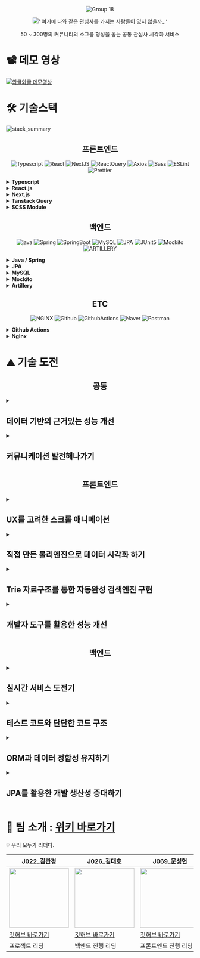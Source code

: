 <div align="center">

![Group 18](https://user-images.githubusercontent.com/69471032/205137911-7ed0a14d-ffe9-4cec-94b6-6d4bd7bc73c5.png)

![‘ 여기에 나와 같은 관심사를 가지는 사람들이 있지 않을까_ ‘](https://user-images.githubusercontent.com/69471032/205137218-f7a23f79-3479-4daf-9494-037d26087a9a.png)

50 ~ 300명의 커뮤니티의 소그룹 형성을 돕는 공통 관심사 시각화 서비스

</div>

# 📽️ 데모 영상

[![와글와글 데모영상](http://img.youtube.com/vi/QCVN5GFgMwc/0.jpg)](https://www.youtube.com/watch?v=QCVN5GFgMwc)

# 🛠️ 기술스택

![stack_summary](https://user-images.githubusercontent.com/30151603/207524130-9ffa94ad-5d2d-4c59-8ba9-643c685beb68.png)

<div align="center">

<h2>프론트엔드</h2>

![Typescript](https://img.shields.io/badge/Typescript-3178C6.svg?style=for-the-badge&logo=Typescript&logoColor=white) ![React](https://img.shields.io/badge/React-61DAFB.svg?style=for-the-badge&logo=React&logoColor=white) ![NextJS](https://img.shields.io/badge/Next.js-000000.svg?style=for-the-badge&logo=Next.js&logoColor=white) ![ReactQuery](https://img.shields.io/badge/ReactQuery-FF4154.svg?style=for-the-badge&logo=React-Query&logoColor=white) ![Axios](https://img.shields.io/badge/Axios-5A29E4.svg?style=for-the-badge&logo=Axios&logoColor=white) ![Sass](https://img.shields.io/badge/Sass-CC6699.svg?style=for-the-badge&logo=Sass&logoColor=white) ![ESLint](https://img.shields.io/badge/ESLint-4B32C3.svg?style=for-the-badge&logo=ESLint&logoColor=white) ![Prettier](https://img.shields.io/badge/Prettier-F7B93E.svg?style=for-the-badge&logo=Prettier&logoColor=black)

</div>

<details>
  <summary>
    <b>Typescript</b>
  </summary>

- 컴파일 단계에서 자바스크립트의 **버그의 일부를 사전 감지**하여, **생산성** 기대.
- **협업시에 코드의 가독성을 증가**시켜, 코드를 읽는데 낭비되는 시간을 감소.
- **IDE 인텔리센스**의 도움을 추가로 받을 수 있음.
- **리액트와 타입스크립트의 호환성**이 좋음.
- 이런 특성들을 고려하여, **단기간에 협업**하여 **코드 퀄리티가 유지된 산출물**을 만들어야하는 이번 프로젝트에 어울린다고 판단함.

</details>
<details>
  <summary>
    <b>React.js</b>
  </summary>

- 생태계와 시장성이 매우 커서, **레퍼런스가 많고**, **다양한 안정화된 라이브러리**가 다수 존재
- **컴포넌트 단위**의 개발로 **생산성, 유지보수성** 향상 기대.
- 타 프레임 워크에 비해 **JS 친화적 문법**을 가지고 있어 팀 내에서 새로운 학습 코스트가 발생하지 않아 **생산성 증가**.

</details>
<details>
  <summary>
    <b>Next.js</b>
  </summary>

- SSR, SSG, 코드스플리팅이 간편하게 구현되어 있어 **페이지 별 렌더링 최적화** 가능.
- 특정 디렉토리 구조를 강제하여 유연성이 떨어지지만, 팀 프로젝트 내에서 **리액트를 사용할 때에 부족한 체계성을 보충**.
- .env 읽어오기, 라우팅, 이미지 최적화 등 **편의적인 기능을 다수 제공**받을 수 있다.
- **커뮤니티별로 페이지가 생성**되는 서비스 특성상 Next.js의 SSR, SSG, 코드스플리팅을 통한 **페이지별 성능 향상**과 이에 따른 **Lighthouse 점수 향상, SEO 개선** 기대.

</details>
<details>
  <summary>
    <b>Tanstack Query</b>
  </summary>

- 캐시를 통해서 **서버 통신을 최소화** 할 수 있고, 이에 따라 **전역 상태 필요성 감소**.
- **비동기 과정**을 **선언적**으로 관리할 수 있어 **생산성 향상**.
- **Infinite Query, Auto Refetch 등의 편의 기능 제공**을 통한 **생산성 항샹**.
- 이러한 Tanstack Query의 특징들이 **short polling을 통해 실시간성을 보장하는 서비스의 성격과 어울리며, 생산성 향상을 기대**하여 사용함.

</details>
<details>
  <summary>
    <b>SCSS Module</b>
  </summary>

- JS 코드의 볼륨을 낮추어 **JS에서 스타일 관심사를 분리**.
- **CSS in JS에 비해 성능**적으로 뛰어남.
- Module을 통해서 **스타일간의 모듈성** 보장.

</details>

<div align="center">

## 백엔드

![java](https://img.shields.io/badge/java-007396.svg?style=for-the-badge&logo=java&logoColor=white) ![Spring](https://img.shields.io/badge/Spring-6DB33F.svg?style=for-the-badge&logo=Spring&logoColor=white) ![SpringBoot](https://img.shields.io/badge/SpringBoot-6DB33F.svg?style=for-the-badge&logo=Spring-Boot&logoColor=white) ![MySQL](https://img.shields.io/badge/MySQL-4479A1.svg?style=for-the-badge&logo=MySQL&logoColor=white) ![JPA](https://img.shields.io/badge/JPA-6DB33F.svg?style=for-the-badge&logo=Spring&logoColor=white) ![JUnit5](https://img.shields.io/badge/JUnit5-25A162.svg?style=for-the-badge&logo=JUnit5&logoColor=white) ![Mockito](https://img.shields.io/badge/Mocikto-25A162.svg?style=for-the-badge&logoColor=white) ![ARTILLERY](https://img.shields.io/badge/ARTILLERY-000000.svg?style=for-the-badge&logoColor=white)

</div>

<details>
  <summary>
    <b>Java / Spring</b>
  </summary>

- **순수 객체지향언어**를 사용, 객체지향 프로그래밍에 대한 이해도와 숙련도를 높임.
- Controller 레이어와, Repository 레이어의 의존성 문제를 Spring에 위임하여, **비지니스 로직에 집중**할 수 있음.
- Typescript도 interface를 통해 객체지향을 사용할 수 있으나, 런타임에서 interface를 활용할 수 있는 방법이 없어서 의존성을 주입할 때 항상 구현체를 직접 다루어야 하였음. Spring은 이 문제를 해결함.

</details>
<details>
  <summary>
    <b>JPA</b>
  </summary>

- 객체 중심의 자바에서 JDBC를 통한 쿼리문 작성은 복잡하고 반복적인 쿼리문과 DAO를 강제하고, 자바 코드를 객체지향이 아닌, 데이터지향의 코드로 변질시킴.
- JPA를 사용하면 개발자가 데이터의 읽기와 수정, 그리고 저장 과정의 전반에서  **데이터를 객체**로 바라볼 수 있도록하여 **생산성 향상을 기대**할 수 있음.

</details>
<details>
  <summary>
    <b>MySQL</b>
  </summary>

- RDBMS의 경우 관계 설정을 통해 데이터를 중복 저장하지 않기 때문에, NoSQL DBMS보다 더 쉽게 데이터의 정합성을 유지 가능.

</details>
<details>
  <summary>
    <b>Mockito</b>
  </summary>

- 목킹 작업을 도와주어 Controller-Service-Repository 각각의 레이어 별로 독립된 단위 테스트를 구성하는데 도움.

</details>
<details>
  <summary>
    <b>Artillery</b>
  </summary>

- 미리 작성한 시나리오에 따라서 **부하 테스트** 실시 가능.
- **yaml** 형식으로 스크립트를 작성할 수 있어 구상한 시나리오를 빠르게 구현 가능.

</details>

<div align="center">

## ETC

![NGINX](https://img.shields.io/badge/NginX-009639.svg?style=for-the-badge&logo=NGINX&logoColor=white) ![Github](https://img.shields.io/badge/Github-181717.svg?style=for-the-badge&logo=Github&logoColor=white) ![GithubActions](https://img.shields.io/badge/GithubActions-2088FF.svg?style=for-the-badge&logo=Github-Actions&logoColor=white) ![Naver](https://img.shields.io/badge/nCloud-03C75A.svg?style=for-the-badge&logo=Naver&logoColor=white) ![Postman](https://img.shields.io/badge/Postman-FF6C37.svg?style=for-the-badge&logo=Postman&logoColor=white)

</div>

<details>
  <summary>
    <b>Github Actions</b>
  </summary>

- Jenkins는 다양한 소스코드 저장소에 호환된다는 장점이 있지만, 소규모 프로젝트를 진행할 때 사용하기에는 **설정과 서버 호스팅 비용이 발생하며 러닝 커브가 높음**.
- Github action은 github을 사용할 때 사용이 가능하며, **marketplace**를 활용하여 **쉽게 CI/CD 워크플로우를 작성**할 수 있고, 구현이 용이할 것이라고 판단함.
- **짧은 프로젝트 기간과 소규모 프로젝트**라는 점을을 고려하여 Github action을 활용하는 것으로 결정함.

</details>
<details>
  <summary>
    <b>Nginx</b>
  </summary>

- **CORS 문제를 쉽게 해결**하고, 이후 **확장성을 고려**하여 **리버스 프록시** 설정이 필요하였음.
- Nginx는 Apache Web Server보다 **더 많은 커넥션을 더 빠르게 관리**할 수 있어서 간단한 리버스 프록시 서버로 사용하기 더 적합하다고 판단하여 결정함.

</details>

# ⛰️ 기술 도전

<h2 align="center">공통</h2>

<details>
  <summary>
    <h2><b>데이터 기반의 근거있는 성능 개선</b></h2>
  </summary>

## 🧑‍🔬 대단한 것을 만들고 싶지만, 오버엔지니어링을 경계합니다.

### 대단한 것을 만들고 싶습니다.

- 처음 팀원을 모을 때, 팀원이 모여서 다 같이 의견을 나눌 때도 6주는 길지도 짧지도 않은 기간이기에 비전이 필요하다는 생각을 했습니다.
- 다 같이 즐길 수 있는 것, 그리고 도전적이어서 성취감도 있을만한 주제를 고르고 싶었습니다.
- 또한 완성도를 신경쓰고 싶었습니다. 이전까지 만들었던 것보다 성장한 모습을 보여줄 수 있는 프로젝트가 되길 바랬습니다.

### 오버엔지니어링을 경계합니다.

- 그런 와중에 다들 ‘근거 없이 대단한 것’을 만들고 싶지는 않아했습니다.
- 모두가 합의가 가능한 대단한 것이어야하며, 단순하더라도 근거가 있기를 바랬습니다.
- 회의를 진행함에 있어서 ‘우리는 A라고 기획하고, 핵심기능을 B라고 정했는데 정말 지금 거기까지 고려해야할까?’ 라는 내용으로 회의의 흐름을 잡을 수 있게 되었습니다.

## 📽️ 데모를 꼭 합시다.

### 실제와 설계는 항상 달랐습니다.

- 근거를 위해서 데모 배포를 꼭 하자는 이야기가 논의되었습니다.
- 결국 팀 내에서 논의하고 멋있게 만들어도 유저 반응은 다를 수 있다는 것이었습니다.
- 프로젝트가 끝나기 전, 꼭 배포를 하고 개선하는 경험이 있기를 희망했습니다.

## 📐 근거있는 성능 개선을 합시다.

### 근거있는 성능 개선을 합시다.

- 단순히 트렌드를 따라가는 것이 아니라, 실제 사용자의 경험을 수집하고 팀 내에서 스스로 문제에 대해서 분석하고 판단하여 성능을 개선하길 바랬습니다.

### 숫자로 이야기합시다.

- Bad smell도 중요한 지표이지만, 판단하고 공유하기 좋은 것은 숫자라고 생각했습니다.
- 단순히 ‘좋아졌다’라는 것이 아니라, 수치로 나눌 수 있기를 희망했습니다.

### 도구를 사용합시다.

- 프론트엔드는 크롬 개발자 도구, 라이트하우스, React devtools, Tanstack Query devtools 등 도구를 통해서 문제를 분석하고 성능을 개선합니다.
- 백엔드는 테스트 코드, mockito, artillery 등을 통해 테스트 하고, 수치를 통해 문제를 분석해서 성능을 개선합니다.

### 수치화는 생각보다 어려웠습니다.

- 무엇을 수치로 정해야할지도 모르는 때가 많았습니다. 기준을 정해야하는데, 생겨난 이슈를 해결했다는 지표가 무엇이 되어야하는지 혼란스러웠습니다.
- 무엇이 이슈가 되는지도 어려웠습니다. 자칫하면 오버엔지니어링이 될 수 있다는 부분이 문제였습니다.

## 🧘 돌아보며 : 프로젝트가 끝나고

### 1. 웹소켓 쫑파티

- Websocket을 통해서 실시간성을 보장하던 것이, 오버엔지니어링이었을 수 있었겠다는 생각이 들었습니다.
- 이후 발생할 서버 비용과, 확장의 어려움을 생각해서 short polling으로 변경하였습니다.

### 2. 키워드는 몇 개까지 보여주면 될까요?

- 처음 물리엔진을 만들 때, 극단적인 상황까지 고려해야한다며 버블을 500개까지 띄워서 성능을 맞추려고 했었습니다. 헌데 50 ~ 300명의 중규모 커뮤니티를 고려하여서 만든 서비스에 키워드 버블 500개를 만드는 것은 초기의 목표가 아니라는 생각이 들었습니다.
- 따라서 500개의 연산이 가능하도록 만드는 것 대신, 사용될 에너지를 줄여서 SEO나 접근성에 더 투자할 수 있었습니다.

### 3. 데모 진행 (2022.12.11)

- 데모를 진행하고, 많은 반응을 얻을 수 있었습니다.
- 다들 피곤하다는 상황을 고려하여 캠프 기간 동안 부스트캠프 내에서 가입 유저 30명과 50개의 키워드, 키워드 총 가입자 수 100명을 목표로 데모 배포를 진행했고, 배포 첫 날 47명의 유저와 81개의 키워드, 키워드 총 가입자 수 219명으로 많은 자료를 얻을 수 있었습니다.
- 이를 토대로 기능을 개선하고 병목현상을 예상해볼 수 있었습니다.

### 4. 어플리케이션 성능 분석 도구 : Jennifer Front

![Untitled (3)](https://user-images.githubusercontent.com/82748285/207514666-6d58c82f-912c-4374-8794-587f4e5aa379.png)

- 프론트엔드에 성능 분석 도구를 심어서 Backend와 Frontend의 성능을 모두 분석하였습니다.
- 이를 통해서 클라이언트의 페이지 로드 시간과 백엔드의 API 요청 시간, 에러율을 확인하여 더 나은 서비스로 개선할 수 있었습니다.

</details>
<details>
  <summary>
    <h2><b>커뮤니케이션 발전해나가기</b></h2>
  </summary>

## 👨‍👨‍👧‍👧 Week01. 서로를 알아가기

### 생각이 많은 사람들

- undefined가 모인 배경에는 ‘근거있는 선택’이 있었습니다. 주제를 먼저 정한 것이 아니라, 프로젝트에 임하는 마음가짐이 같은 사람들이 모였습니다.

### 아이디어가 넘쳤습니다.

- 많은 아이디어가 공유되는 것은 좋았지만, 그로인해 기획동안 회의가 샌다는 의견이 팀 내에 공유되었습니다.
- 역할과 규칙이 꼭 필요해졌습니다.

### 역할과 규칙을 만듭시다.

- 프로젝트 리더는 프로젝트의 전체 리딩을 맡고, 프론트엔드와 백엔드 각각의 파트 리더를 선정하여 각 파트의 진행을 맡았습니다. 또한 일정과 문서 기록 담당을 한 명 두어서 프로젝트 전체 리딩에 빈틈이 생기지 않도록 했습니다.
- 규칙도 정했습니다. 다만, 규칙이 오버엔지니어링이 되지 않도록 첫주차에는 틀을 정하는데에 중점을 두고 세부사항은 이후에 논의하기로 했습니다.
- 프로젝트 기간 동안, 평일 코어시간동안 게더타운에 모여서 함께 소통하면서 코딩하기로 결정되었습니다.

### 개발환경과 코딩 컨벤션을 만듭시다.

- 개발환경, 개발 도구, 코딩 컨벤션, Github 규칙 같은 것들을 정했습니다. 규칙을 정해야하는 이유에 대해서는 바빠지면 바빠질수록 더 깊게 느끼게 되었습니다.
- 내가 맡은 부분이 아니더라도, 코드 리뷰를 하여 다양한 분야의 지식 공유를 진행했습니다.

## 🤼 Week02. 협업에 익숙해지기

### 파트 분리

- 각자의 영역에 도전하고 싶은 부분들이 많았기 때문에, 백엔드와 프론트엔드를 나누어서 개발했습니다.
- 다만 작은 팀에서 일이 너무 분리되지 않도록, 파트별 기록과 진행 상황 공유를 통해서 서로의 진행상황을 꾸준히 공유했습니다.

### 트러블 슈팅을 정리합시다.

- 팀 프로젝트 기간 동안은 특히 더, 단순한 구현보다는 과정이 더 중요하다는 의견이 있었습니다.
- 각자의 트러블 슈팅을 정리하면 단순히 코드 리뷰 때 읽을 수 없는 과정을 이해할 수 있다고 생각이 들어서 트러블 슈팅을 정리하기 시작했습니다.

### 구현보다 의사결정이 중요합니다 : 마무리 스크럼

- 시간이 갈수록 협업은 단순한 개인 개발과는 다른 것이라는 걸 느껴갔습니다. 구현보다는 의사결정과 그것의 싱크를 맞추는 것이 중요했습니다.
- 하루가 종료되고, 마무리 스크럼을 진행하기로 했습니다.
- 이를 통해서 하루 동안 어떤 작업이 진행되었는지, 내일을 위해 어떤 작업을 추가로 진행할 것인지 나누었습니다.

### 차량은 생산성을 높여줍니다 : 유머와 여유의 탄생

![https://user-images.githubusercontent.com/69471032/202074041-da91a700-e87a-4ce9-a380-41eb96044131.png](https://user-images.githubusercontent.com/69471032/202074041-da91a700-e87a-4ce9-a380-41eb96044131.png)

- 개발 주간이 시작되자, 각자 긴장감이 높았습니다.
- 그러던 중 게더타운에 고카트가 있다는 것을 알게되었는데, 그 뒤로 카트는 저희의 슬리퍼가 되었습니다.
- 단순히 게임 내의 요소보다는 긴장된 회의가 끝난 이후 서로의 긴장을 푸는 장치가 되어주었습니다.

### 기술적인 도전이란 무엇일까?

- 이때부터 팀 내에서 기술적인 도전과 탐구는 무엇인지에 대한 이야기를 나누기 시작했습니다.

## 💁 Week03. 컨디션 관리, 유머와 여유 챙기기

### 컨디션 관리의 중요성

- 3주차가 되자, 컨디션 관리의 중요성이 나타나기 시작했습니다. 다들 긴장이 많이 되었었고, 긴장감은 판단력을 흐리게 만들었습니다.
- 아침에 일부러 TMI를 나누거나 낮잠시간을 만들기도 했습니다. 단순히 휴식하는 것이 아니라, 충분히 회고하기 위함이었습니다.

### Wiki 작성

- 기획의 싱크를 맞출 때가 한 번 되었다고 생각했습니다.
- 다 같이 Wiki의 내용을 읽으며, 기획에 대한 생각이 다른 부분이 있다면 나누고 싱크를 맞췄습니다.

### Github을 더 적극적으로 활용합시다.

- Github의 Issue가 Feature만을 관리하기 위해 사용되고 있다는 이슈가 나뉘어졌습니다.
- Github을 더 적극적으로 활용하면, 서로의 작업 진행상황이 공유되지 않아도 실시간으로 알 수 있다는 의견이 공유되었습니다.
- 매일 하나의 Issue를 닫고, PR을 날리자는 규칙이 세워졌습니다. 그 정도로 나눌 수 없다면, 조금 더 작업 단위를 나누어서 서로가 작업 상태를 공유하자는 의견이 공유되었습니다.

### 절반에서 돌아보기 : 포스트 모템

- 우리는 충분한 기술적 도전을 하고 있는가에 대해서 나뉘어지기도 했습니다.
- 그렇게 제대로 가지 못하고 있는 부분에 대해서는 남은 시간을 계산하고 조금 되돌아가기도, 더 나아가야할 부분이 있다면 방향을 잡기도 했습니다.

## 📒 Week04. 문서 레이아웃 개선

### 문서 레이아웃 수정

- 컨디션 관리가 어려워지자, 서로의 문서를 읽기 어려워졌습니다. 이를 해결하기 위해서 중요한 문서는 depth를 낮추거나 전체 레이아웃을 수정했습니다.

### Github Issue를 더 열심히 쓰기

- Github Issue를 통해서 서로에게 필요한 트러블을 공유할 수 있다는 생각이 들었습니다.
- 단순히 전달만으로는 휘발될 수 있는 트러블들을 Issue에 발행하면서 전달하자는 이야기가 공유되었습니다.

### 문서로 대화하기

- API 명세와 Figma를 가지고 대화하는 시간이 점점 더 많아졌습니다.
- 이에 따라 이전까지 있던 워크 플로우에 불필요한 부분을 줄여내기도 했습니다.

### 의사결정에 대해 다시 알리기

- 단순히 구현에 매몰되면 안된다는 것이 꾸준히 공유되었습니다.
- 피곤해지면, 목적과 우선순위를 잃고 구현에 매몰되기도 했습니다.
- 그런 때가 있다면 낮잠을 자서라도 판단력을 명료하게 만들자는 이야기가 공유되었습니다.

## 🏃‍♀️ Week05. 열심히 달리기

### 커뮤니케이션 적응

- 5주차가 되니, 다들 협업에 조금 익숙해졌습니다.
- 이전보다 말하는 것이 줄어도 문서와 Github을 통해서 서로의 맥락을 이해할 수 있었고, 지금까지 쌓아놓은 것들 덕분에 커뮤니케이션 비용이 줄어들었습니다.

### 컨디션과 멘탈관리

- 할 일은 많았습니다.
- 프로젝트가 막바지에 이르니 프로젝트 소개와 이력서, 마감기한이 끝나가는 기능들을 마무리 짓는 것에 집중했습니다.
- 이 과정에서 판단력이 흐려지지 않도록 컨디션과 멘탈 관리에 대한 이야기들이 나뉘어졌습니다.

</details>

<h2 align="center">프론트엔드</h2>

</details>
<details>
  <summary>
    <h2><b>UX를 고려한 스크롤 애니메이션</b></h2>
  </summary>

## ❓ 스크롤 애니메이션 도입기

- 랜딩페이지에 단순한 설명이 적혀있으면 설명이 읽히지 않을 것이라고 생각했습니다.
- 캠퍼분들께 데모 사이트를 공유할 때, 가능하다면 어떤 것을 위한 서비스인지 전달할 수 있으면 좋겠다고 생각했습니다.
- 데모 사이트를 공유하는 글에 서비스 소개가 적히면, 글이 무거워져서 유저가 진입하기 어렵다는 판단이 있었습니다.
- 사용하는 사람들이 흥미롭게 읽어볼 수 있는 소개 사이트를 만들기 위해 상호작용이 가능한 스크롤 애니메이션을 구현했습니다.
- 또한 유저가 소개글에 몰입하여 서비스와 유대감이 생길 수 있도록 Parallax 스크롤으로 구현했습니다.

## 🛤️ 과정 : Intersection Observer, SVG, Parallax

### Intersection Observer API

- Intersection Observer를 통해 설명 섹션의 절반 이상을 지나면 이벤트가 발생할 수 있도록 하였습니다.

### SVG path 따라 그리기 (SVG dashoffset과 dasharray)

- 단순히 글자의 opacity를 바꾼다거나 slide-in 하는 것은 흥미를 끌기 어려웠고, 너무 화려한 애니메이션은 서비스의 성격과 맞지 않았습니다. 글자가 자연스럽게 써지는 효과가 있으면 좋을 것 같았습니다.
- SVG dashoffset과 dasharray 속성을 이용하여 SVG의 path를 자연스럽게 그릴 수 있었습니다.
- 이러한 속성과 Intersection Observer를 활용하여 유저의 스크롤에 반응하는 스크롤 애니메이션을 구현하였습니다.

### 시차 스크롤 (Parallax Scroll)

- 처음에는 background-attachment 속성을 이용하여 전체 배경 이미지에 parallax를 사용하려했으나, 구현하고나니 서비스 소개와 맞지 않는다는 것을 알게되었습니다. 가벼운 느낌의 서비스 소개와 어울릴 수 있도록 간단한 이미지와 사용할 수 있어야 했습니다. 이를 위해서 시차를 직접 구현했습니다.
- window scroll 이벤트에 window.scrollY를 리액트의 상태로 저장하고, 이 상태에 따라서 특정 이미지를 transform translateY 하였습니다.
- 여기에서 window.scrollY와 1:1로 이동하는 것이 아니라 비율을 조정하여 원근감이 있는 것처럼 보이도록 구현하였습니다.

## ❗결과 : 몰입감 있는 서비스 소개

- 데모를 배포할 때, 소개글을 따로 추가하지 않아도 되어서 글이 가볍게 공유될 수 있었습니다.
- 또한 유저분들이 지루할 수 있는 서비스 소개에 대해서 끝까지 읽어주셨고, **‘스크롤이 예뻐요’**, **‘서비스 소개가 재미있어요’** 와 같이 스크롤 애니메이션과 서비스 소개에 대해 긍정적인 피드백을 받을 수 있었습니다.

</details>
<details>
  <summary>
    <h2><b>직접 만든 물리엔진으로 데이터 시각화 하기</b></h2>
  </summary>
	
![데이터 시각화 (1)](https://user-images.githubusercontent.com/82748285/207515502-ced0f2e8-d1b3-4202-866f-20047605c082.gif)

## ⚠️ 핵심기능이 외부라이브러리에 의존해도 될까?

- 데이터 시각화를 위한 라이브러리를 찾던 중, React의 렌더링 방식에 어울리는 방식으로 동작하는 2차원 원형 배치 라이브러리를 찾기가 어려웠습니다.
- 필요한 동작에 비해 라이브러리가 무겁거나, 렌더링까지 라이브러리에서 맡고 있어서 UI 로직과의 분리가 어려웠습니다.

## ⚪ 버블차트로 데이터 시각화

- 처음에는 워드 클라우드를 직접 구현하려고 했었습니다. 문제는 워드 클라우드를 사용할 경우, 유저가 입력한 키워드의 길이에 따라서, 초기 워드 클라우드 모양에 대한 예외처리가 필요하다는 부분이 있었습니다.
- 또한 워드 클라우드가 충분히 인터랙티브하게 느껴지지 않는다는 단점이 있었습니다.
- 따라서 버블차트를 통해서 구현하는 것으로 이야기가 나뉘어졌습니다.

## 🤔 물리엔진으로 직접 만듭시다.

- 처음에는 버블차트를 2차원 원형 적재 알고리즘을 사용하여 구현하려고 했습니다.
- 이후 2차원 원형 적재 알고리즘은 인터랙티브한 데이터 시각화가 어렵고 유저 입장에서 지루할 수 있겠다는 생각이 들었습니다.
- 물리엔진을 통해서 2차원 원형 배치를 구현한다면 문제를 해결할 수 있다는 아이디어를 가지고 중력과 마찰력 충돌력을 중심으로 저희 프로젝트에 알맞은 2차원 원형 배치 물리엔진을 구현하였습니다.

## ⚛️ 물리엔진 만들기

- 만들 예정인 버블 차트의 UI를 리액트 컴포넌트로 먼저 만들었습니다. radius, X 좌표, Y 좌표를 상태로 두어서 위치와 크기를 동적으로 변경할 수 있도록 하였습니다.
- 2차원 원형 배치를 위한 중력과 마찰력, 충돌력을 모델링하고 물리엔진을 구현하였습니다.
- 중력은 중심점으로 위치를 이동시키려는 힘, 마찰력은 현재의 속력을 잃게 만드는 힘, 충돌력은 겹침이 발생했을 때 겹침을 해소하는 힘이라고 정의하고 물리엔진을 구현하였습니다.
- 앞서 만든 컴포넌트들을 이 물리엔진으로 연산하여 위치를 정해주었습니다.
- 이후 setInterval과 transform : translate()로 조정하여 애니메이션 최적화를 할 수 있었습니다.

## 🧑‍🔬 결과

- **위치 연산 로직과 UI 렌더링 로직을 완전히 분리**, **리액트의 렌더링** 방식과 **DOM 객체의 정보를 모두 활용**할 수 있어서 **인터랙티브한 버블 차트**를 만들 수 있었습니다.
- UI 로직을 분리한 덕분에, 같은 동작에서 버블 150개에서 **CPU 사용량이 90%** 로 측정되었던 렌더링 과정을 **CPU 사용량 12%** 로 최적화할 수 있었습니다.

</details>
<details>
  <summary>
    <h2><b>Trie 자료구조를 통한 자동완성 검색엔진 구현</b></h2>
  </summary>

![Untitled (4)](https://user-images.githubusercontent.com/82748285/207517518-ab2a1955-bde1-426e-b20e-627347c9047e.png)

<h2>⚠️ 문제 인식</h2>
<ul>
<li>저희는 소그룹이 비슷한 이름으로 여러 개가 생성되면서 사용자가 분산되는 상황을 문제라고 인식하고, 키워드 자동 완성 기능을 개발하였습니다.</li>
</ul>
<h2>➡️ 개선시키기</h2>
<ul>
<li>처음에는 정규 표현식을 통해서 검색어가 바뀔 때마다 모든 키워드를 탐색하고자 하였으나 성능적으로 비효율적이라고 생각되어서 알고리즘의 변화가 필요하였습니다.</li>
<li>검색 엔진에서 사용되는 알고리즘들을 조사, 비교하여 현재 프로젝트에 가장 적절한 알고리즘을 선정하기로 하였습니다.</li>
</ul>
<h2>🧑‍🔬 결과</h2>
<ul>
<li>정규 표현식과, 이진 탐색, 트라이 등의 방법을 고려하여 시간 복잡도를 분석하였습니다.</li>
</ul>


N = 단어의 개수, M = 문자열 길이 | 사전 작업 시간 복잡도 | 탐색 시간 복잡도
-- | -- | --
전체 탐색(정규 표현식) | X | O(M * N)
이진 탐색 | O(N * M * logN) (정렬) | O(M * logN)
트라이 | O(N * M) (트라이 생성) | O(M)


<ul>
<li>사전 생성 시간이 있고, 메모리를 많이 차지하는 단점이 있지만, 커뮤니티 접속 시 한번만 실행하면 되고, 탐색이 빈번하게 발생하는 검색 엔진 특성상 트라이가 가장 효율적이라고 결론을 내렸습니다.</li>
<li>결과적으로 탐색 시간 복잡도를 O(M * N)에서 O(M)까지 감소시켰습니다.(M: 문자열 길이, N: 단어의 개수)</li>
</ul>


</details>
<details>
  <summary>
    <h2><b>개발자 도구를 활용한 성능 개선</b></h2>
  </summary>
  
## 🔦 라이트 하우스 점수 개선

![Untitled (5)](https://user-images.githubusercontent.com/82748285/207518097-937fa6d8-886e-4914-bc6a-42e6d288c5fa.png)

- Next.js의 코드스플리팅, SSR, SSG과 폰트 파일 압축 및 캐싱을 통해 성능 점수를 **60점**에서 **94점으로 개선**하였습니다.
- 스크린 리더에 기본 언어를 명시하고자 lang 태그를 사용하고 배경색과 글자색의 대비를 높여 접근성 점수를 **73점**에서 **100점으로 개선**하였습니다.
- meta 태그와 라이트하우스 SEO 점수를 **85점**에서 **100점으로 개선**하였습니다.

## 🔬 크롬 개발자 도구 성능 측정 및 개선

- 크롬 개발자 도구를 통해서 버블차트의 특정 상태로 인해 사용되지 않는 EventListener가 지속적으로 쌓이고 있는 버그를 발견, 해당 상태를 제거하는 로직으로  버그를 해결하여 **최대 800**까지 쌓이던 EventListener를 **400 이하로 유지**하고 **JS Heap 메모리**를 **최대 60mb**에서 **35mb로 감소**시켰습니다.

## 📶 API 데이터 리렌더링 성능 개선

- 서비스에 맞는 실시간성을 유지하기 위해서 Short Polling을 사용하였습니다. 그리고 이에 따라서 요청 주기마다 API 응답에 의해 리렌더링이 발생했습니다.
- Tanstack Query의 Caching 기능과 렌더링 최적화를 통해서 **1초마다 발생하던 리렌더링**을 **데이터가 변경되었을 때만 하도록 개선**하였습니다.
- 이후 UI 로직을 수정하여, 변경된 데이터가 수신되었더라도 **전체 버블차트가 리렌더링** 되는 것이 아니라 **변경된 키워드 버블만 리렌더링** **될 수 있도록 최적화**를 진행하였습니다.

</details>

<h2 align="center">백엔드</h2>

<details>
  <summary>
    <h2><b>실시간 서비스 도전기</b></h2>
  </summary>

# 팀 undefined의 실시간 서비스 도전기

## undefined의 목표

- 우리의 목표는 **실시간성을 띄는 서버**를 제작하여 사용자와 사용자 혹은 사용자와 서비스 사이의 **상호작용**을 **강화**하고자 했다.
- **상호작용**을 **강화**하는 방식으로 사용자의 흥미를 유발하고, 더 높은 참여도를 끌어낼 수 있을 것이라 판단했다.

## undefined의 고민

- 실시간성을 띄는 서버는 어떻게 만들어야 할까?
    - 우선, 실시간 서비스를 위한 대표적인 프토로콜로 웹소켓을 고민하였다.
    - 웹 소켓은 일부 구형 브라우저에서 지원하지 않고, disconnect 되었을 때 다시 연결을 시도하는 로직을 클라이언트에서 직접 구현해주어야 한다.
    - 그러나, [socket.IO](http://socket.io/) 라이브러리를 사용할 경우, 사용 환경에 따라 폴링을 사용하고, 연결이 해제되었을 때 자동으로 재연결을 시도하는 등 문제 상황에 대한 fallback이 잘 이루어져 있어서 문제가 없을 것으로 판단했다.

## undefined의 진행

- 소켓 서버를 활용하고자 했을 때, 가장 먼저 고민이 되었던 것을 라이브러리 결정이다. Spring 서버에서 웹 소켓 서버를 사용할 경우, 서버와 클라이언트에서 sockjs 라는 새로운 라이브러리를 사용해야 한다는 추가적인 부담이 있었고, socket 서버를 구현하기로 결정하는 과정에서 고려한 라이브러리 또한 [socket.IO](http://socket.io/) 였기 때문에 소켓 서버는 typescript와 socket.IO로 구현하는 것으로 결정하였다.
- 소켓을 활용한다는 결정을 하고, REST API 서버에 몰려 있던 API의 일부를 소켓 서버로 migration 하기로 결정하였다.
    - 실시간성이 필요한 API들을 대상으로 migration을 진행하고자 하였으며, 이에 따라 키워드 생성, 키워드 참여, 유저의 접속 상태 표시, 스레드 생성 및 스레드 삭제 등의 API의 migration이 결정되었다.

## 첫번째 문제, 관심사 분리

### 문제 인식

- 소켓 서버를 활용하면서 가장 먼저 문제로 인식되었던 부분은, **관심사의 분리**이다.
    - 소켓 서버는 event driven 방식으로 웹소켓이 연결되었을 때, client에 대해서 각각의 이벤트에 대응하는 callback 함수를 달아주는 방식으로 코드를 작성하게 된다.
    - 이렇게 되면, 소켓이 연결되었을 때 발생할 콜백 함수 내에서 모든 콜백 함수를 달아주게 되고, **모든 관심사가 해당 콜백 함수 내부로 집중**되는 **문제**가 발생할 것으로 판단했다.

### 문제 접근

- 관심사 분리라는 목표를 달성하기 위해, 우리는 우리가 지금껏 만들어왔었던 **REST API** 서버를 참고하였다.  REST API 서버의 경우 각각의 도메인 별로 **controller**와 service, repository 레이어로 구성된 독립된 계층 구조를 가지고 있어 관심사를 쉽게 분리할 수 있었다.
- 또한, 부스트캠프 과정 중 Express를 활용하여 Controller와 Service, Repository를 분리하려고 시도했던 경험이 있어 이와 유사한 구조로 구현할 수 있을 것이라 판단했다.

### 문제 해결

- 해결 과정에 대한 자세한 내용은 다음 링크로 대체한다.

	[소켓 서버 코드 도메인별로 분리하기(feat. 수직적 레이어 구성)](https://www.notion.so/feat-bad2925c8b6c47b59b87f89568705489)

## 두번째 문제, 부하와 서버 간의 관심사 분리

### 문제 인식

- 소켓 서버를 구현하면서 마지막으로 문제로 인식되었던 부분은 서버 부하이다. 소켓 서버는 그 특성 상 서버와 클라이언트 사이에서 지속적으로 연결 상태를 유지해야 하고, 이런 연결 자체가 서버에 부하를 줄 수 있다고 생각했다.
- 또한, 연결에 대한 정보가 메모리에 저장되기 때문에, 추후 스케일 아웃을 고려했을 때 각 소켓 서버들 사이에서 사태를 공유하기 위한 추가적인 조치가 필요할 것으로 판단했다.
- 마지막으로 실시간성을 띄는 것이 좋을 것이라고 판단한 API들에 대해서 소켓 서버로의 migration을 예상했었지만, migration이 진행되면서 정확히 어떤 API가 실시간성을 띄는 것이 좋은가에 대한 기준이 모호했다는 것을 알게 되었고, 어떤 API를 어떤 서버에 구현해야 하는 지에 대한 의문이 커졌다.

### 문제 접근

- 소켓 통신과 불가분한 문제라고 판단을 내렸다. 소켓 서버에서 구현하고자 하는 양방향 실시간 통신을 구현하기 위해서는 서버와 클라이언트 사이의 지속적인 연결이 불가피했다.
- 실시간성을 띄는 것이 좋은 API가 어떤 것인가에 대해서 팀원들이 모두 함께 고민했고, 우리가 실시간성을 띄는 서비스를 구현하려고 하는 기본 목적에 대해서 새로 고민하게 되었다.
- 우리가 가진 고민에 대해서 멘토링을 신청했다.

### 문제 해결

- 멘토링과 우리가 그간 정리했던 고민들을 바탕으로 내렸던 결론은, 우리에게 소켓 서버가 과연 필요할까 였다.
- 이 의문을 해소하기 위해서 우리는 이전에 미처 하지 못했던 고민을 마주했고, 이에 대한 과정은 다음 링크로 대체한다.

	[😯 WebSocket과 Polling 그리고 SSE](https://www.notion.so/WebSocket-Polling-SSE-c3a83c10a54348e096a44a5de176295d)

- 소켓 서버는 더 없이 빠른 실시간성을 보장하지만, 그것을 위한 많은 오버헤드 또한 포함하고 있는 프로토콜이다. 항상 통신이 연결되어 있어야 하므로 그 자체가 부하가 된다.
- 또한, 소켓 서버는 클라이언트에 연결 상태를 지속적으로 유지하기 때문에 stateless한 통신이 아니다. 즉, 서버에서 클라이언트에 대한 정보를 저장해두고 이를 활용해 통신을 진행하게 된다. 문제는, 서버를 스케일아웃 했을 때 각각의 서버에서 클라이언트에 대한 상태를 공유하거나, 이벤트를 공유해야 하여 추가적인 처리가 필요한 것으로 판단했다.
- 우리는 이런 문제를 해결하기 위해서 short polling 방식을 활용하여 실시간 통신을 구현하기로 하였다.

## undefined의 실시간 서버

- 현재 우리의 실시간 서버는 short polling을 활용하여 구현된 상태이다.
- 클라이언트에서는 일정한 시간을 간격으로 서버에 새로운 요청을 보내고, 서버에서 가장 최신의 데이터를 전달하게 된다.
- 비록 게시글이 생성되자마자 다른 사람에게 바로 전달되지는 못하지만, 그럼에도 불구하고 UX에는 큰 영향이 없을 것으로 판단했다.

	[🏦 기술 부채란 무엇일까? (feat. 웹소켓을 떠나 보내며)](https://www.notion.so/feat-c3e7aef9f9fa47d09cf62bfb1be5998d)

웹소켓. 여기 잠들다. 🪦

</details>
<details>
  <summary>
    <h2><b>테스트 코드와 단단한 코드 구조</b></h2>
  </summary>

# ❗️단단한 코드 구조와 트러블 슈팅

## (1) 중구난방 관심사; 혼재된 관심사

서비스 레이어에 대한 단위 테스트를 구성하려고 시도하였다. 그러나, 테스트 코드보다 먼저 컨트롤러와 서비스 레이어가 가지고 있는 코드의 구조적인 문제점을 발견할 수 있었다. 

컨트롤러 레이어에서도 데이터 검증에 대한 관심사를 가지고 있었고, 서비스 레이어에서도 데이터 검증에 대한 관심사를 가지고 있었다. 거기에 컨트롤러는 서비스 레이어의 검증 과정에서 발생한 예외 상황에 대한 관심사까지 가지고 있어 테스트 코드 작성이 어려웠던 것이다.

❓ **너무 많은 관심사를 가지고 있던 컨트롤러**


```java
@ResponseBody
@PostMapping()
public ResponseEntity<KeywordResponse.CreateDTO>
createKeyword(@RequestBody final KeywordRequest.CreateDTO createDTO) {
	
	if (keywordService.isDuplicated(id)) { ...(1): 서비스 메서드 
    return ...
  }

	try {
		Keyword keyword = keywordService.createKeyword(id, ...); ...(2): 서비스 메서드 2
    return ...
	} catch {
    return ...
  }
}
```

1. 서비스 메서서들에 대한 단위 테스트를 진행하는 것만으로 비즈니스 로직의 흐름을 보장할 수 있을까?
    - 컨트롤러 레이어에서도 비즈니스 로직에 대한 흐름을 제어하고 있다면, 비즈니스 로직이라는 하나의 관심사를 왜 둘이 나누어 가지게 된걸까?
2. 검증과 비즈니스 로직은 하나의 트랜젝션 안에서 동작해야 하는 것 아닐까?

➡️ **컨트롤러 레이어**에서 가져갔던 비지니스 로직의 흐름 제어라는 **역할, 책임**을 **서비스 레이어**로 **이전**해야 한다.


## (2) 비즈니스 로직의수많은 분기들 : 컨트롤러 예외 처리

❓ **try - catch로 뚱뚱해지는 컨트롤러 레이어**

```java
public ResponseEntity<Response> controllerMethod() {

	ResponseEntity res;

	try {
		res = service.method();
		return new ResponseEntity<>(res, HttpStatus.OK); ...(3) 성공 분기 3
	} catch(NoSuchElementException e1) {
		return new ResponseEntity<>("", HttpStatus.NOT_FOUND); ...(1) 실패 분기 1
	} catch(IllegalArgumentException e2) {
		return new ResponseEntity<>("", HttpStatus.BAD_REQUEST); ...(2) 실패 분기 2
	}
	......
}
```

1. 데이터를 검증하는 로직을 서비스 레이어로 이동시켜 데이터의 검증과 비스니스 로직 실행이 하나의 트랜젝션 안에서 이루어지게 되었다.
2. 서비스 레이어에서 데이터 검증 중 정상적으로 비즈니스 로직을 실행하면 안된다는 판단이 섰을 때, Exception을 throw하고 이것을 컨트롤러에서 처리해준다면, 이것 역시 컨트롤러의 역할과 책임에 어울리지 않는다고 판단했다.
    - 이는 첫째로 컨트롤러 레이어의 관심사는 필요한 데이터를 받아서 서비스 레이어로 넘겨주고, 되돌려 받는 반환값을 다시 클라이언트에게 전달해주는 것이라고 생각했기 때문이고, 둘째로는 컨트롤러 레이어에서 서비스 레이어의 메서드가 어떤 Exception을 throw할 지 알고 있어야 하기 때문이다.

➡️ **실패 분기**, **예외 처리**에 대한 **다른 방법**이 필요하다!


# 🔨 해결과정

## (1) 관심사 분리

➡️ 컨트롤러 레이어와 서비스 레이어의 **역할과 책임** 재정의하기


### 컨트롤러 레이어

1. API 요청을 인식
2. 요청 매개변수들을 서비스 레이어로 전달
3. 서비스 레이어에서 반환한 값을 클라이언트로 전달

### 서비스 메서드

1. API 요청에 대한 핵심 비지니스 로직의 실행 및 검증
2. 레포지토리 레이어에 적절한 데이터를 요청
3. 실패 케이스에 대해 Exception 발생 처리
4. 성공 케이스에 대해 적절한 값을 컨트롤러 레이어로 전달

## (2) 전역 Exception Handler 도입 (feat. 커스텀 Exception)

➡️ Spring에서 지원하는 전역적 예외처리 장치 `RestControlllerAdvice` 레이어를 도입


```java
@RestControllerAdvice
public class GlobalExceptionHandler {

	@ExceptionHandler(NoSuchElementException.class) ...(1)
	protected ResponseEntity
	handleNoSuchElementException(final NoSuchElementException e) {
		
		return ResponseEntity.status(HttpStatus.NOT_FOUND);
	}

	@ExceptionHandler(IllegalArgumentException.class) ...(2)
	protected ResponseEntity
	handleIllegalArgumentException(final IllegalArgumentException e) {
		
		return ResponseEntity.status(HttpStatus.BAD_REQUEST);
	}
}
```

서비스 레이어의 실패 분기에서 발생한 각 예외의 처리를 담당하는 핸들러 메서드를 구현하였다.

```java
public ResponseEntity<Response> controllerMethod() {

	return new ResponseEntity<>(service.method(), HttpStatus.OK);
}
```

컨트롤러 레이어는 서비스 레이어에서 전달받은 값을 클라이언트에 전달하는 역할만 하게 되면서, 훨씬 코드가 간결해졌다.

❓ 개발자마다 **서로 다른** 예외 메세지를 사용한다면, **새로운 혼란**이 발생하지 않을까?


```java
public ResponseEntity serviceMethod() {
	throw new NoSuchElementException("예외 메세지 직접 입력");
}
```

1. 일관적이지 못한 메시지와 다양한 예외 상황에서 일관되지 못하거나 너무 모호한 예외가 발생하게 된다. 
2. 이것을 Exception Handler에서 처리하기 위해선 서비스 레이어에서 발생시키는 모든 Exception에 대해서 알고 있어야 한다.
3. Exception Handler가 자신의 책임을 다하기 위해서 다른 레이어의 내부를 알아야 한다면, 해당 레이어의 책임이 과중하고 관심사가 제대로 분리된 상태가 아니라고 판단했다.

➡️ Exception 객체가 가지는 **메시지**를 **통일**하고, **구체화**해야 한다.


```java
@Getter
@RequiredArgsConstructor
public enum ExceptionMessage {

    NO_SUCH_KEYWORD("키워드를 찾을 수 없습니다."),
    ALREADY_JOINED_KEYWORD("이미 가입한 키워드입니다.");

    private final String message;
}
```

```java
public class NoSuchKeywordException extends NoSuchElementException {

    public NoSuchKeywordException() {
        super(ExceptionMessage.NO_SUCH_KEYWORD.getMessage());
    }
}
```

1. 각 도메인 별로 throw되는 Exception의 역할을 하는 각각의 Exception 클래스를 선언하여 Exception Handler가 가진 과중한 책임을 분리하고자 했다.
2. Exception message에 대한 enum 클래스를 정의하여 메시지를 통일할 수 있도록 하였다.
    - 물론, 여전히 Java나 Spring이 제공하는 Exception에 제각각의 메시지를 담는 것을 막을 수 없지만 각 도메인의 휘하의 exception 디렉토리에 관련 클래스를 정의하여 그런 일을 최소화 하고자 했다.
3. 위에서 정의한 enum 클래스를 기반으로 각각의 상황에 맞는 custom exception을 정의하였다.

```java
public EntityDTO serviceMethod() {
	
	if (!isValid())... 검증 과정
		throw new NoSuchKeywordException();
}
```

# 결과

![스크린샷 2022-12-12 오후 5 13 31](https://user-images.githubusercontent.com/82748285/207597098-afe7184c-9725-4de7-be8c-79aec53651b0.png)

1. 서비스 레이어는 exception 디렉토리를 참조하여 예외 상황에 맞춰 미리 만들어진 적절한 exception을 throw한다.
2. Exception Handler 레이어는 exception 디렉토리를 참조하여 서비스 레이어에서 전달할 예외 상황에 대해서만 처리해주면 되는, 관심사가 적절히 분리된 상태이다.

# ❗️테스트 코드와 트러블 슈팅

## (1) 어떤 테스트를 진행해야 할까?

컨트롤러 레이어와 서비스 레이어의 관심사를 분리하기 위해 Exception Handler 레이어와 custom Exception 클래스를 정의하였다. 

그 후, 각각의 관심사에 맞게 테스트 코드를 짜려 하였지만, Controller와 Service, Repository 3개의 레이어를 계층적으로 사용하기 있는 현 상태에서 어떤 방식으로 테스트 코드를 작성해야 적절한 지에 대해서 알 수 없었다.

❓ **책임**도, **실행**도 너무 **무거운** 테스트

1. 특히, 컨트롤러 레이어에 대한 테스트를 진행할 경우, 해당 요청은 Service 레이어와 Repository 레이어를 모두 거치기 때문에 사실상 postman 등의 툴을 통해 실제 요청을 보내는 것과 차이점이 없었다. 
2. 이 경우, 테스트가 실행 환경에 영향을 받을 수 있어 테스트만을 위한 새로운 환경을 조성해주어야 하며, 모든 테스트에서 적절한 의존성을 주입해야 하기 때문에 하나의 테스트 메서드를 실행할 때에도 모든 의존성을 주입해주어야 해서 테스트 시간이 너무 오래 소요되는 문제가 있었다.
3. 게다가 컨트롤러 레이어를 테스트하는 과정에서 서비스 레이어와 레포지토리 레이어를 모두 거치기 때문에 테스트 케이스를 실패하더라도 과연 어디서 실패했는 지에 대해서 정확하게 알 수 없는 문제가 있었다.

➡️ 테스트 환경 내에서 **관심사** 를 **분리** 하여 각 레이어에 대해 **독립적으로** 테스트를 수행한다.

## (2) 의존성을 관리하는 방법

가장 큰 문제는 각각의 계층이 하위 계층을 의존하고 있다는 것이다. 서비스 레이어는 레포지토리 레이어를 의존하며 레포지토리 레이어가 가진 메서드를 실행하고, 그 결과를 비즈니스 로직 중간중간에 사용하게 된다.

물론 실제 환경에서는 서비스 레이어는 레포지토리 레이어가 반환한 결과값에 따라 서로 다른 처리를 해주어야 하므로 레포지토리 레이어가 반환한 결과값이 서비스 레이어의 관심사이지만, 테스트 환경 내에서는 그런 사실이 문제가 된다.

❓ **연쇄적**으로 이어지는 **의존 관계**

1. 각 레이어에 대해서 다른 레이어, 혹은 다른 도메인의 같은 레이어를 의존하고 있는 것 자체가 문제라고 판단했다.
2. 의존성 관계가 연쇄적으로 연결되어 있어 하나를 의존하게 된다면 의존성의 의존성까지 모두 의존하게 되어버려 결과적으로 실제 API 요청을 통한 테스트와 차이점이 없어지게 된다.

➡️ **테스트용** **구현체**를 의존성으로 주입하자.

1. Spring은 DI 컨테이너를 활용하여 interface에 대해 의존하도록 하고, 구현체를 매핑하는 방식으로 구현체를 주입한다는 있다는 것을 알고 있었다.
2. 즉, 테스트 환경에서는 테스트 환경에 걸맞는 의존성의 구현체를 주입해주는 방식으로 해당 문제를 해결할 수 있을 것으로 판단했다.

## (3) 과투자

테스트를 위한 구현체를 따로 구현하여 테스트 환경에서 이용하는 것으로 의존성의 연쇄를 끊을 수 있게 되었지만, 모든 의존성에 대해서 테스트를 위한 구현체를 따로 작성하는 것은 너무 과한 투자라고 판단했다.

예를 들어서 5개의 도메인들이 각각 컨트롤러, 서비스, 레포지토리 레이어의 객체를 하나씩만 가진다고 하더라도 15개의 객체를 모두 구현해주어야 한다는 뜻으로 가상의 유사 어플리케이션을 하나 추가로 더 구현하는 정도로 시간과 노력이 많이 소요될 것으로 판단했다.

❓ **시간**과 **인력**의 **한계**

1. 우리는 결국 짧은 시간 안에 어떤 결과물을 내놓아야 하는 프로젝트를 수행하고 있는 입장이다.이 상황에서 가상의 어플리케이션 하나를 더 구현하는 것은 과투자라고 판단했다.

➡️ 그때 그때 작은 **객체**를 만들어주자

1. 테스트를 위한 환경을 모든 테스트에 일괄적으로 적용하려다 보니 발생한 문제라고 판단했다. 그 때 그 때 내가 사용할 메서드를 따로 따로 구현할 수 있다면, 훨씬 높은 생산성으로 테스트 코드를 작성할 수 있을 것이다.
2. 이를 위한 프레임워크로 Mockito를 도입하였고, Mockto의 mock 메서드를 활용해 가짜로 만들어낸 객체를 의존성 주입에 사용하고, 해당 객체의 메서드에 대해서 입력값과 출력값을 임의로 조절하는 방식으로 각각의 테스트 케이스에 맞는 작은 객체를 만들 수 있다.

# 결과와 한계

1. 가짜 객체를 활용하여 의존성을 주입하기 때문에 각각의 레이어에 대해서 간단하게 의존성의 동작을 모사할 수 있었다.
2. 그러나, 가짜 객체가 입력값에 대해서 어떤 출력값을 내보내는 지에 대해서 검증이 필요할 것으로 판단된다.
    - 각각의 레이어에서 하위 레이어로 이동하면서 사용했던 입출력 값에 대해서 검증하는 방식으로 진행할 수도 있지만, 이는 점점 더 많은 구체적인 테스트 케이스를 구현해야 하게 되는 결과로 이어지고, 상기 과투자 문제를 다시금 불러일으키게 된다.

</details>
<details>
  <summary>
    <h2><b>ORM과 데이터 정합성 유지하기</b></h2>
  </summary>

## 😵‍💫 문제발생 : 객체 상태와 데이터베이스 상태 간의 차이 발생

JPA를 통해 상태변경 쿼리문(JPQL)을 작성하고 해당 쿼리문의 정상 동작 여부를 확인하고자 디버깅을 통해 확인해보았는데, 예상하지 못한 상황에 마주치게 되었다.

```java
@Transactional
public void changeMember(Long memberId) {

	Member member = memberRepository.findById(memberId);
	
	//상태변경 쿼리
	memberRepository.delete(member);
	
	//동작 확인(콘솔 출력, 디버깅 중단점)
	System.out.println(memberRepository.findById(memberId)); //member객체 출력!(기대값: null)
}
```

**삭제 쿼리를 요청**하고 정상적으로 수행 되었음에도 자바 코드 레벨에서 **대상 객체가 생존** 해 있는 상황을 확인하였다. 위의 상황을 분석하고 해결하는 과정에서 JPA **‘엔티티 생명주기’**, **‘캐시’** 그리고 **‘트랜잭션’** 까지 넓은 범위의 주제에 대해 학습할 수 있었다.

## ❗️ 문제 원인 : 1차 캐시

가장 먼저, JPA (Hibernate)의 캐시 구조이다.

![](https://user-images.githubusercontent.com/82748285/207593135-1756e05c-2d6a-4cfb-a8f9-be2f89f2f232.png)

Hibernate는 두 종류의 캐시를 사용할 수 있다.

- 1차 캐시
    - 영속성 컨텍스트 내부에 존재하는 엔티티를 보관하는 캐시
    - ***트랜잭션 단위** 로 존재하고 공유된다.(”트랜잭션이 시작되고 종료될 때까지 캐시가 유효”)
    - 트랜잭션안에서 `commit` 혹은 `flush`가 호출되면 1차 캐시의 내용(엔티티의 변경사항)을 데이터베이스에 동기화 한다.
    - 영속성 컨텍스트 자체가 1차 캐시로, 끄고 킬 수 있는 옵션이 아니다.
    - 엔티티 자체를 보관하고 있어 캐시의 반환값이 조회 대상이 되는 객체와 똑같다.(동일성, `==`비교)
- 2차 캐시
    - 영속성 컨텍스트 범위가 아닌, 애플리케이션 범위의 캐시(트랜잭션의 시작과 종료가 아닌, 애플리케이션이 시작되고 종료될 때까지 캐시가 유지된다.)
    - 끄고 킬 수 있는 옵션으로, 2차 캐시 옵션이 켜져있으면, EntityManager를 통해 데이터를 조회할 경우, ‘1차 캐시 → 2차 캐시 → 데이터베이스’순으로 조회를 진행한다.
    - 가지고 있는 **“엔티티를 복사하여”** 반환한다.(`==` 비교에 대해 항상 보장되지는 않음)

위에 서술한 우리가 겪었던 문제는 1차 캐시에 관련된 문제로, **엔티티 메니저를 통하지 않고** 쿼리를 통해 **직접 데이터베이스의 상태를 변경** 하여 **1차 캐시에 있는 객체** 의 상태와 **데이터베이스의 데이터 상태** 간의 차이가 생긴 것 이었다.
(기본적으로 엔티티 매니저를 통한 상태변경은, 트랜잭션 종료 시점에 엔티티 매니저가 영속화된 객체의 상태 변경을 자동으로 감지하고 반영하는 ‘더티체킹’이라고 불리는 기법을 통해 진행한다.)

## 🔨 문제 해결 : 엔티티 생명주기

엔티티 매니저가 관리하는 객체, “엔티티”의 생명주기(엔티티 상태)는 아래와 같다.

<img width="481" alt="JPA_3_2" src="https://user-images.githubusercontent.com/82748285/207594518-c7e5469c-9ca5-4014-9caa-9a73cd449836.png">

1. 비영속(new/transient): 영속성 컨텍스트와 전혀 관계가 없는 상태
2. 영속(managed): 영속성 컨텍스트에 저장된 상태(영속성 컨텍스트에 의해 관리되는 상태)
3. 준영속(detached): 영속성 컨텍스트에 저장되었다가 분리된 상태
4. 삭제(removed): 삭제된 상태

결국, 데이터베이스의 데이터가 아닌, 영속성 컨텍스트 내의 Managed 상태의 엔티티가 먼저 조회되어 발생한 문제이다. 생태변경 쿼리 이후에 추가적인 쿼리의 정상 동작을 위해서는 1차 캐시(영속성 컨텍스트)의 내용을 비워줄 필요가 있다.

```java
@Modyfying(clearAutomatically = true)
void delete(Member member);
```

`@Modyfying`의 `clearAutomatically` 속성을 사용하여, 상태변경 쿼리 이후에 1차 캐시를 명시적으로 비워줄 수 있다. 

```java
@Transactional
public void changeMember(Long memberId) {

	Member member = memberRepository.findById(memberId);
	
	//상태변경 쿼리
	memberRepository.delete(member);
	
	//동작 확인(콘솔 출력, 디버깅 중단점)
	System.out.println(memberRepository.findById(memberId)); //null
}
```

1차 캐시를 비워준 이후, 예상대로 동작함을 확인할 수 있었다.

</details>
</details>
<details>
  <summary>
    <h2><b>JPA를 활용한 개발 생산성 증대하기</b></h2>
  </summary>


# JPA를 활용한 개발 생산성 증대하기

객체 중심의 자바에서 기존의 JDBC를 통한 쿼리문 작성은 **복잡하고 반복적인 쿼리문**과 **DAO**의 작성을 강제해왔다. 거기에 더불어 자바 코드 자체를 객체지향적 코드가 아닌, **데이터지향적 코드**로 변질시켜버리는 문제점까지 존재한다.

자바진영 측에서 객체-관계 매핑, ORM을 정의한 스펙 JPA는 위와 같은 문제점들을 해결해주어 자바 개발자들이 편하게 객체지향에 집중할 수 있도록 하고자 등장했다.

이번 프로젝트에 JPA를 도입하는 과정에서 JPQL, QueryDSL 그리고 Spring Data JPA까지 객체지향 쿼리와 여러 관련 기술들을 사용해보았고, 각 기술 별로 **어떤 불편함을 어떻게 해결하였는 지**를 경험하게 되어 해당 내용을 기록하게 되었다.

## JDBC + Native Query(+ DAO)

### JDBC와 Native Query를 사용하여 회원을 조회하려고 하면…”

1. 회원 객체 정의

```java
public class Member {
	
	private String memberId;
	private String name;
}
```

2. 조회용 DAO 작성

```java
public class MemberDAO {

	public Member find(String memberId) {...}
}
```

3. 쿼리 작성

```java
SELECT MEMBER_ID, NAME FROM MEMBER M WHERE MEMBER_ID = ?
```

4. JDBC API를 통한 SQL 실행

```java
ResultSet rs = stmt.executeQuery(sql);
```

5. 조회 결과를 객체로 매핑

```java
public Member find(String memberId) {
	//쿼리 작성
	//JDBC API를 통한 SQL 실행

	//조회 결과 매핑
	String memberId = rs.getString("MEMBER_ID");
	String name = rs.getString("NAME");
	
	Member member = new Member();
	member.setMemberId(memberId);
	member.setName(name);

	return member;
}
```

### 문제점

데이터베이스로부터 단순한 조회를 위해서도 위와 같은 복잡한 과정을 거쳐야한다.(반복적인 DB Connection 요청과 반납 과정은 덤) 단순히 복잡하고 번거롭기만 하다면 다행일지도 모른다. JDBC와 NativeQuery문의 조합은 아래와 같은 문제점들을 내재하고 있다.

- 애플리케이션 레이어와 데이터베이스 레이어간 계층 분할이 제대로 이뤄지지 않는다.
- SQL에 의존적인 개발을 진행하게 된다.
    
    Member 클래스와 Member 테이블에 새로운 멤버 변수(칼럼)가 추가 되었다면,
    
    1. 해당 변수에 관련된 쿼리문들을 전부 새로 작성해줘야한다.
    2. 기존의 많은 쿼리문들에 수정이 발생한다.
    3. 각 쿼리문별로 **조회하는 변수와 조회하지 않는 변수들이 서로 달라** 비지니스 로직을 어지럽게 한다.
- 엔티티 객체를 신뢰할 수 없다.
    
    Member 클래스에 소속된 팀에대한 정보, Team 객체가 멤버 변수로 추가 되었을 때, 아래와 같은 객체 그래프 탐색 코드는 NPE문제가 발생할 위험이 있다.
    
    ```java
    Team team = member.getTeam(); //NullPointException 발생 가능!
    ```
    
    위의 코드에서 Team클래스가 null이 아님을 확인하기 위해서는 Member를 조회하는 **쿼리문과 DAO를 추가적으로 직접 확인**해 주어야만 한다.
    
    ```sql
    SELECT M.MEMBER_ID, M.NAME, T.TEAM_ID, T.TEAM_NAME
    FROM MEMBER M
    JOIN TEAM T
    	ON M.TEAM_ID = T.TEAM_ID
    ```
    
    ```java
    ResultSet rs = stmt.executeQuery(sql);
    
    String memberId = rs.getString("MEMBER_ID");
    String memberName = rs.getString("MEMBER_NAME");
    String teamId = rs.getString("TEAM_ID");
    String teamName = rs.getString("TEAM_MEMBER");
    
    Team team = new Team();
    team.setTeamId(teamId);
    team.setTeamName(teamName);
    Member member = new Member();
    member.setMemberId(memberId);
    member.setName(name);
    member.setTeam(team); //***
    ...
    ```
    

한 문장으로 정리해보면, **“객체지향 언어와 관계형 데이터베이스 간의 패러다임 불일치 문제가 발생 한다.”**

## JPA + JPQL

### 무엇을, 어떻게 해결하였는가 : 패러다임 불일치 문제

![JPA_save.png](https://user-images.githubusercontent.com/82748285/207663852-b1ca0d95-ff95-48d4-a73a-36b4c63c20d3.png)

### JPA

JPA는 개발자가 직접 구현해야 했던 아래의 항목들을 대신 해줌으로써 패러다임 불일치 문제를 해결해준다.

1. 쿼리 결과를 일일이 객체에 매핑
    
    데이터베이스 테이블과 자동으로 매핑되는 ‘엔티티’ 객체를 지원.
    
2. 데이터지향적으로 작성되던 쿼리문들
    
    엔티티와 엔티티의 멤버 변수를 기반으로 JPA가 NativeQuery를 대신 작성 및 수행
    

이와 같은 JPA의 지원으로, 자바 개발자는 **데이터에 대한 접근 및 조회**에 대한 코드를 **“객체지향 언어, 자바 스타일로”** 작성할 수 있다.

```java
entityManager.persist(member); //저장

Member member = entityManager.findById(memberId); //조회

Team team = member.getTeam();
team.getTeamName(); //team을 직접적으로 사용하는 시점에 "추가적인 쿼리를 날려준다."
```

개발자는 좀 더 **객체지향에 가까운 JPQL**을 사용하여 **JPA에게 데이터 접근, 조작을 부탁**하고, **NativeQuery는 JPA가 대신하여 처리**해주는 구조인 것이다.

### JPQL

JPA에게 데이터 접근, 조작을 부탁하는 쿼리 언어인 JPQL은 다음과 같이 사용할 수 있다.

```java
Member findById(Long memberId) {
	return entityManager.createQuery(
		"SELECT m FROM Member m WHERE m.id = :_memberId, Member.class
	)
	.setParameter("_memberId", memberId)
	.getSingleResult();
}
```

### 한계점

하지만 JPQL도 여전히 자바 코드가 아닌, 문자열을 통해서 쿼리문을 작성하기 때문에 쿼리문의 문법적 오류를 컴파일 단계가아닌 런타임 시점에서 밖에 캐치할 수 없고, 다양한 조건의 쿼리문, 즉 동적 쿼리(ex. 복잡하고 다양한 조건의 주문조회)를 작성함에 있어 조건별로 쿼리문을 전부 작성해주어야 하는 불편함이 존재한다.
(추가적으로 역시, 문자열로 작성된다는 이유로 IDE의 자동완성 기능, Intellisense의 도움을 받을 수 없다는 점도 단점으로 작용한다.)

## QueryDSL

### 무엇을, 어떻게 해결하였는가 : 컴파일 타임의 문법 검사, 동적 쿼리

QueryDSL은 문자열이 아닌 자바 코드를 통해 쿼리문을 작성할 수 있게 해주어 문법 오류를 런타임이 아닌 컴파일 시점에서 확인할 수 있게 해주고, 동적 쿼리를 편하게 작성할 수 있도록 지원하여 개발자의 생산성을 증가시켜 준다.

```java
public Optinal<Member> findById(Long memberId) {
	return jpqlQueryFactory
					.selectFrom(QMember.member)
					.where(QMember.member.id.eq(memberId))
					.fetchOne();
}
```

```java
@Getter
@Builder
public class OrderSearchCondition {
	private LocalDate from;
	private LocalDate to;

	//1. null이 아닌 조건 변수에 대해서만 쿼리문의 조건으로 포함시킨다.
	//2. 모든 조건 변수가(from, to) null로 채워져 있다면, 모든 레코드가 조회된다.
	public Predicate makePredicate() {
		BooleanBuilder booleanBuilder = new BooleanBuilder();

		if (from != null) {
			booleanBuilder.and(QOrder.order.orderDate.after(from));
		}
		if (to != null) {
			booleanBuilder.and(QOrder.order.orderDate.before.eq(to));
		}

		return booleanBuilder;
	}
}
...
```

```java
public List<Order> searchByCondition(OrderSearchCondition searchCondition) {
	return jpaQueryFactory
					.selectFrom(QOrder.order)
					.where(searchCondition.makePredicate())
					.fetch();
}
```

## Spring Data JPA

### 무엇을, 어떻게 해결하였는가 : 반복되는 기본적인 CRUD

프로젝트를 진행하면 여러 도메인이 생기게 되고, 각각의 도메인들은 그 구조와 역할이 비슷한 CRUD 쿼리문들을 가지게 된다. 이때 Spring Data JPA를 사용하면, 개발자는 **기본적인 CRUD 쿼리문 작성의 지루함**을 피하면서도, **깔끔한 코드**를 통해 **더욱 중요한 도메인 쿼리문에 집중**할 수 있는 이점을 얻을 수 있다.

- Spring Data JPA가 만들어놓은 인터페이스를 확장하는 것만으로 기본적인 CRUD 쿼리문을 지원받을 수 있다.
    
    ```java
    public interface MemberRepository extends JpaRepository<Member, Long> {
    }
    ```
    
    ```java
    public boolean isExist(Long memberId) {
    	return memberRepository.findById(memberId); //...Spring Data JPA가 자동으로 만들어준 구현 메서드
    }
    ```
    
- Spring Data JPA는 또한, 인터페이스에 정의한 **메소드의 이**름을 기반으로 쿼리문을 자동으로 생성 및 지원해주기 때문에, 기본적인 CRUD이외로 확장하여 사용하기에도 편리하다.
    
    ```java
    public interface MemberRepository extends JpaRepository<Member, Long> {
    	List<Member> findByGroupId(Long groupId);
    }
    ```
    

위와 같은 사용법 외로, 직접 JPQL 쿼리문을 작성할 수 있도록 해주는 `@Query` 을 지원하기도 하며, QueryDSL과 함께 쓰는것이 가능하여(Spring Data JPA의 커스텀 인터페이스 확장 기능), Spring Data JPA의 편리함을 누리면서도 복잡한 쿼리문까지도 쉽게 작성할 수 있는 개발환경을 조성할 수 있다.

## 결론

JPQL부터 시작해서 QueryDSL, 그리고 Spring Data JPA까지, 순서대로 이번 프로젝트에 적용해 보았는데, 처음부터 남들이 으레 쓴다고 하는, 좋다고 하는 기술들을 무턱대고 적용하지 않고 차례로 적용을 해보았기에 각 단계의 해당 기술들이 **‘어떤 불편함을 어떻게 해소하고자 했는지’**, **‘어떤 장점이 있어 어느 상황에 적재적소로 사용해야하는지’** 더 크게 느낄 수 있는 프로젝트 경험이 될 수 있었다.

</details>

# 🤼 팀 소개 : [위키 바로가기](https://github.com/boostcampwm-2022/web17-waglewagle/wiki)

💡 우리 모두가 리더다.

| [J022\_김관경](https://github.com/vangona)                                                                                      | [J026\_김대호](https://github.com/HodaeSsi)                                                                                     | [J069\_문성현](https://github.com/SunghyeonMoon)                                                                                | [J144\_이승민](https://github.com/aaa22220304)                                                                                  |
| ------------------------------------------------------------------------------------------------------------------------------- | ------------------------------------------------------------------------------------------------------------------------------- | ------------------------------------------------------------------------------------------------------------------------------- | ------------------------------------------------------------------------------------------------------------------------------- |
| <img src="https://github.com/vangona.png" width="160"/> | <img src="https://avatars.githubusercontent.com/u/30151603?v=4" width="160" /> | <img src="https://github.com/SunghyeonMoon.png" width="160" /> | <img src="https://github.com/aaa22220304.png" width="160" /> |
| [깃허브 바로가기](https://github.com/vangona)                                                                                   | [깃허브 바로가기](https://github.com/HodaeSsi)                                                                                  | [깃허브 바로가기](https://github.com/SunghyeonMoon)                                                                             | [깃허브 바로가기](https://github.com/aaa22220304)                                                                               |
| 프로젝트 리딩                                                                                                                   | 백엔드 진행 리딩                                                                                                                | 프론트엔드 진행 리딩                                                                                                            | 전체 일정 관리                                                                                                                  |
